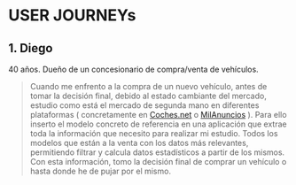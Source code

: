 # USER JOURNEYs

## 1. Diego

40 años. Dueño de un concesionario de compra/venta de vehículos.

> Cuando me enfrento a la compra de un nuevo vehículo, antes de tomar la
decisión final, debido al estado cambiante del mercado, estudio como está el
mercado de segunda mano en diferentes plataformas ( concretamente en
[Coches.net](https://www.coches.net/segunda-mano/) o
[MilAnuncios](https://www.milanuncios.com/motor/) ).
Para ello inserto el modelo concreto de referencia en una aplicación que extrae
toda la información que necesito para realizar mi estudio. Todos los modelos que
están a la venta con los datos más relevantes, permitiendo filtrar y calcula
datos estadísticos a partir de los mismos. Con esta información, tomo la
decisión final de comprar un vehículo o hasta donde he de pujar por el mismo.
